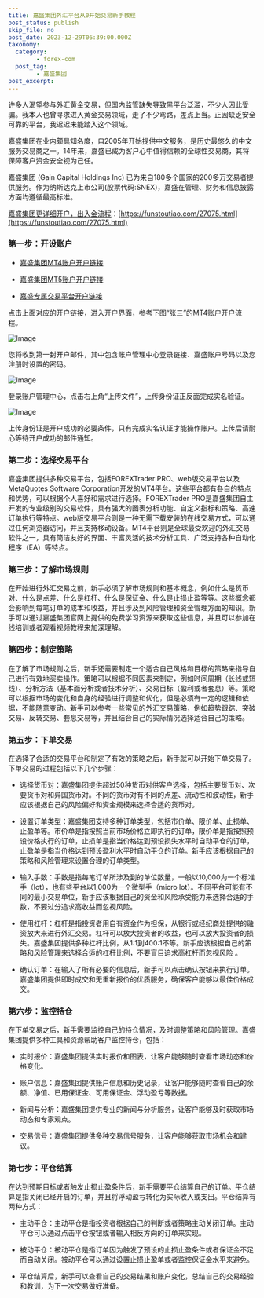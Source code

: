 ```yaml
---
title: 嘉盛集团外汇平台从0开始交易新手教程
post_status: publish
skip_file: no
post_date: 2023-12-29T06:39:00.000Z
taxonomy:
  category:
        - forex-com
  post_tag:
        - 嘉盛集团
post_excerpt: 
---
```

许多人渴望参与外汇黄金交易，但国内监管缺失导致黑平台泛滥，不少人因此受骗。我本人也曾寻求进入黄金交易领域，走了不少弯路，差点上当。正因缺乏安全可靠的平台，我迟迟未能踏入这个领域。

嘉盛集团在业内颇具知名度，自2005年开始提供中文服务，是历史最悠久的中文服务交易商之一。14年来，嘉盛已成为客户心中值得信赖的全球性交易商，其将保障客户资金安全视为己任。

嘉盛集团 (Gain Capital Holdings Inc) 已为来自180多个国家的200多万交易者提供服务。作为纳斯达克上市公司(股票代码:SNEX)，嘉盛在管理、财务和信息披露方面均遵循最高标准。

[嘉盛集团更详细开户，出入金流程](https://funstoutiao.com/27075.html)：[https://funstoutiao.com/27075.html](https://funstoutiao.com/27075.html)

### 第一步：开设账户

* [嘉盛集团MT4账户开户链接](https://s.ssgg.net/jsmt4)

* [嘉盛集团MT5账户开户链接](https://s.ssgg.net/jsmt5)

* [嘉盛专属交易平台开户链接](https://s.ssgg.net/js)

点击上面对应的开户链接，进入开户界面，参考下图“张三”的MT4账户开户流程。

![Image](https://prod-files-secure.s3.us-west-2.amazonaws.com/39ed1227-6d7d-4570-be36-9ccd4a2c4241/7a167aea-686b-400d-af59-4e18eb607a40/640.png?X-Amz-Algorithm=AWS4-HMAC-SHA256&X-Amz-Content-Sha256=UNSIGNED-PAYLOAD&X-Amz-Credential=ASIAZI2LB466XPSRGQYW%2F20250208%2Fus-west-2%2Fs3%2Faws4_request&X-Amz-Date=20250208T161312Z&X-Amz-Expires=3600&X-Amz-Security-Token=IQoJb3JpZ2luX2VjEHQaCXVzLXdlc3QtMiJHMEUCIFSVb%2Bca%2FOGQjFdB0QDER9%2FsCD3Mxq60huBwer8YZ4IkAiEA%2FQy701Bg5pjokTEr3or1vNu8F4ySdV3S%2FsM2FWFdwXUqiAQIjf%2F%2F%2F%2F%2F%2F%2F%2F%2F%2FARAAGgw2Mzc0MjMxODM4MDUiDC8V2Y8lJb7hhFcIUSrcA6kTtjZ6Fi5j1JE0j%2FbcTHKRGWZmPRYUQjHsqXZujaj4yeFR%2FvPDvkgYAyPfWfrLBlkdWqPBXyG%2FFYjJKP%2BIDjdH1b6AY%2BhbsrfTQU8ugdQYeOHU1lK7fjjeeb8r18X2SawU7vVp3MZWJjKqfo0Mo7Uc1vXGp5Y2RDcWJl3i2Vvubkc%2BHGQTRPN1%2B02vkK3iIy1swwDF7ipKdn0B3j79Quu7Eq50MwL2bAU1ytwt7NjF3ENLGHcIlG%2BJGiORI%2Bd607IiwXNbotv8nFRD5FrrqFB71J04DuQasmt%2BWHqEWFKZGMWQOe1%2F6%2FKsCjHFS7w3dW95pNSHkrR0pjKIFE8TZl9hyh8w8yoThzd15Uenpro7FOTbmgeijvS9%2B%2BKaFOcDOTQ7i%2FGhySrOwRKtSE0MzjIvNgk1%2FEQYsdfXinDW7GN9WQtQJuqD299q%2FzIvpNsH7EUIzwPP5oPEtmaz%2Bbrljd9iPIEykpB0zNe6V7VNSC5APo7Do8JWfyUurqhl2q7QacDKru%2F369bKU51lUtEs%2BKetTyoz4tlICHzNmFy5FjQAo4A2uoznHdJ26bwqVIpq9V45pUIXpG4AFo8BfXVDdFzdf7mTwZbehFnrLHCBb60A3%2BKNAfRqdSBfIeBuMKmFnb0GOqUBKqfk6mhaTAD4%2FLG%2B89f2uVRoW0xSkKoSzt0bxb8xkHUfKuWrd3A7WVORRf4NX15Q6rxpD8oZ56KGasbsbGHdslU0UXT6BYaZySpfMBIQ87r%2F3Eg0cKqPoomAGkjHfAUgfGLPWQEOhDrviyAAQYsx6NLEkgiNLpvvwj1Jo2oKXlDR58Do1c5e7%2F%2FjJs9Ve6Kj5PGJGAq6Jvu0cmVfXlt%2F3MSKuvK8&X-Amz-Signature=ccfb0566229bcd612960fb20e271e4044fd16da3fc7c04e1d65885d584694efc&X-Amz-SignedHeaders=host&x-id=GetObject)

您将收到第一封开户邮件，其中包含账户管理中心登录链接、嘉盛账户号码以及您注册时设置的密码。

![Image](https://prod-files-secure.s3.us-west-2.amazonaws.com/39ed1227-6d7d-4570-be36-9ccd4a2c4241/eaa1c6b3-2877-4284-a0e1-530e222c27fb/image.png?X-Amz-Algorithm=AWS4-HMAC-SHA256&X-Amz-Content-Sha256=UNSIGNED-PAYLOAD&X-Amz-Credential=ASIAZI2LB466XPSRGQYW%2F20250208%2Fus-west-2%2Fs3%2Faws4_request&X-Amz-Date=20250208T161312Z&X-Amz-Expires=3600&X-Amz-Security-Token=IQoJb3JpZ2luX2VjEHQaCXVzLXdlc3QtMiJHMEUCIFSVb%2Bca%2FOGQjFdB0QDER9%2FsCD3Mxq60huBwer8YZ4IkAiEA%2FQy701Bg5pjokTEr3or1vNu8F4ySdV3S%2FsM2FWFdwXUqiAQIjf%2F%2F%2F%2F%2F%2F%2F%2F%2F%2FARAAGgw2Mzc0MjMxODM4MDUiDC8V2Y8lJb7hhFcIUSrcA6kTtjZ6Fi5j1JE0j%2FbcTHKRGWZmPRYUQjHsqXZujaj4yeFR%2FvPDvkgYAyPfWfrLBlkdWqPBXyG%2FFYjJKP%2BIDjdH1b6AY%2BhbsrfTQU8ugdQYeOHU1lK7fjjeeb8r18X2SawU7vVp3MZWJjKqfo0Mo7Uc1vXGp5Y2RDcWJl3i2Vvubkc%2BHGQTRPN1%2B02vkK3iIy1swwDF7ipKdn0B3j79Quu7Eq50MwL2bAU1ytwt7NjF3ENLGHcIlG%2BJGiORI%2Bd607IiwXNbotv8nFRD5FrrqFB71J04DuQasmt%2BWHqEWFKZGMWQOe1%2F6%2FKsCjHFS7w3dW95pNSHkrR0pjKIFE8TZl9hyh8w8yoThzd15Uenpro7FOTbmgeijvS9%2B%2BKaFOcDOTQ7i%2FGhySrOwRKtSE0MzjIvNgk1%2FEQYsdfXinDW7GN9WQtQJuqD299q%2FzIvpNsH7EUIzwPP5oPEtmaz%2Bbrljd9iPIEykpB0zNe6V7VNSC5APo7Do8JWfyUurqhl2q7QacDKru%2F369bKU51lUtEs%2BKetTyoz4tlICHzNmFy5FjQAo4A2uoznHdJ26bwqVIpq9V45pUIXpG4AFo8BfXVDdFzdf7mTwZbehFnrLHCBb60A3%2BKNAfRqdSBfIeBuMKmFnb0GOqUBKqfk6mhaTAD4%2FLG%2B89f2uVRoW0xSkKoSzt0bxb8xkHUfKuWrd3A7WVORRf4NX15Q6rxpD8oZ56KGasbsbGHdslU0UXT6BYaZySpfMBIQ87r%2F3Eg0cKqPoomAGkjHfAUgfGLPWQEOhDrviyAAQYsx6NLEkgiNLpvvwj1Jo2oKXlDR58Do1c5e7%2F%2FjJs9Ve6Kj5PGJGAq6Jvu0cmVfXlt%2F3MSKuvK8&X-Amz-Signature=8be2c629fa7d601ebd664c8e571d80fec53787c95d123e137f807e62f979794c&X-Amz-SignedHeaders=host&x-id=GetObject)

登录账户管理中心，点击右上角“上传文件”，上传身份证正反面完成实名验证。

![Image](https://prod-files-secure.s3.us-west-2.amazonaws.com/39ed1227-6d7d-4570-be36-9ccd4a2c4241/54090639-09fc-46b4-a135-e0289f707147/image.png?X-Amz-Algorithm=AWS4-HMAC-SHA256&X-Amz-Content-Sha256=UNSIGNED-PAYLOAD&X-Amz-Credential=ASIAZI2LB466XPSRGQYW%2F20250208%2Fus-west-2%2Fs3%2Faws4_request&X-Amz-Date=20250208T161312Z&X-Amz-Expires=3600&X-Amz-Security-Token=IQoJb3JpZ2luX2VjEHQaCXVzLXdlc3QtMiJHMEUCIFSVb%2Bca%2FOGQjFdB0QDER9%2FsCD3Mxq60huBwer8YZ4IkAiEA%2FQy701Bg5pjokTEr3or1vNu8F4ySdV3S%2FsM2FWFdwXUqiAQIjf%2F%2F%2F%2F%2F%2F%2F%2F%2F%2FARAAGgw2Mzc0MjMxODM4MDUiDC8V2Y8lJb7hhFcIUSrcA6kTtjZ6Fi5j1JE0j%2FbcTHKRGWZmPRYUQjHsqXZujaj4yeFR%2FvPDvkgYAyPfWfrLBlkdWqPBXyG%2FFYjJKP%2BIDjdH1b6AY%2BhbsrfTQU8ugdQYeOHU1lK7fjjeeb8r18X2SawU7vVp3MZWJjKqfo0Mo7Uc1vXGp5Y2RDcWJl3i2Vvubkc%2BHGQTRPN1%2B02vkK3iIy1swwDF7ipKdn0B3j79Quu7Eq50MwL2bAU1ytwt7NjF3ENLGHcIlG%2BJGiORI%2Bd607IiwXNbotv8nFRD5FrrqFB71J04DuQasmt%2BWHqEWFKZGMWQOe1%2F6%2FKsCjHFS7w3dW95pNSHkrR0pjKIFE8TZl9hyh8w8yoThzd15Uenpro7FOTbmgeijvS9%2B%2BKaFOcDOTQ7i%2FGhySrOwRKtSE0MzjIvNgk1%2FEQYsdfXinDW7GN9WQtQJuqD299q%2FzIvpNsH7EUIzwPP5oPEtmaz%2Bbrljd9iPIEykpB0zNe6V7VNSC5APo7Do8JWfyUurqhl2q7QacDKru%2F369bKU51lUtEs%2BKetTyoz4tlICHzNmFy5FjQAo4A2uoznHdJ26bwqVIpq9V45pUIXpG4AFo8BfXVDdFzdf7mTwZbehFnrLHCBb60A3%2BKNAfRqdSBfIeBuMKmFnb0GOqUBKqfk6mhaTAD4%2FLG%2B89f2uVRoW0xSkKoSzt0bxb8xkHUfKuWrd3A7WVORRf4NX15Q6rxpD8oZ56KGasbsbGHdslU0UXT6BYaZySpfMBIQ87r%2F3Eg0cKqPoomAGkjHfAUgfGLPWQEOhDrviyAAQYsx6NLEkgiNLpvvwj1Jo2oKXlDR58Do1c5e7%2F%2FjJs9Ve6Kj5PGJGAq6Jvu0cmVfXlt%2F3MSKuvK8&X-Amz-Signature=07a9a3e2c5ad94359f97ae0a62fe97b76cf95e19c0ea91ee9717b1d9260ece83&X-Amz-SignedHeaders=host&x-id=GetObject)

上传身份证是开户成功的必要条件，只有完成实名认证才能操作账户。上传后请耐心等待开户成功的邮件通知。

### 第二步：选择交易平台

嘉盛集团提供多种交易平台，包括FOREXTrader PRO、web版交易平台以及MetaQuotes Software Corporation开发的MT4平台。这些平台都有各自的特点和优势，可以根据个人喜好和需求进行选择。FOREXTrader PRO是嘉盛集团自主开发的专业级别的交易软件，具有强大的图表分析功能、自定义指标和策略、高速订单执行等特点。web版交易平台则是一种无需下载安装的在线交易方式，可以通过任何浏览器访问，并且支持移动设备。MT4平台则是全球最受欢迎的外汇交易软件之一，具有简洁友好的界面、丰富灵活的技术分析工具、广泛支持各种自动化程序（EA）等特点。

### 第三步：了解市场规则

在开始进行外汇交易之前，新手必须了解市场规则和基本概念，例如什么是货币对、什么是点差、什么是杠杆、什么是保证金、什么是止损止盈等等。这些概念都会影响到每笔订单的成本和收益，并且涉及到风险管理和资金管理方面的知识。新手可以通过嘉盛集团官网上提供的免费学习资源来获取这些信息，并且可以参加在线培训或者观看视频教程来加深理解。

### 第四步：制定策略

在了解了市场规则之后，新手还需要制定一个适合自己风格和目标的策略来指导自己进行有效地买卖操作。策略可以根据不同因素来制定，例如时间周期（长线或短线）、分析方法（基本面分析或者技术分析）、交易目标（盈利或者套息）等。策略可以根据市场的变化和自身的经验进行调整和优化，但是必须有一定的逻辑和依据，不能随意变动。新手可以参考一些常见的外汇交易策略，例如趋势跟踪、突破交易、反转交易、套息交易等，并且结合自己的实际情况选择适合自己的策略。

### 第五步：下单交易

在选择了合适的交易平台和制定了有效的策略之后，新手就可以开始下单交易了。下单交易的过程包括以下几个步骤：

* 选择货币对：嘉盛集团提供超过50种货币对供客户选择，包括主要货币对、次要货币对和异国货币对。不同的货币对有不同的点差、流动性和波动性，新手应该根据自己的风险偏好和资金规模来选择合适的货币对。

* 设置订单类型：嘉盛集团支持多种订单类型，包括市价单、限价单、止损单、止盈单等。市价单是指按照当前市场价格立即执行的订单，限价单是指按照预设价格执行的订单，止损单是指当价格达到预设损失水平时自动平仓的订单，止盈单是指当价格达到预设盈利水平时自动平仓的订单。新手应该根据自己的策略和风险管理来设置合理的订单类型。

* 输入手数：手数是指每笔订单所涉及到的单位数量，一般以10,000为一个标准手（lot），也有些平台以1,000为一个微型手（micro lot）。不同平台可能有不同的最小交易单位，新手应该根据自己的资金和风险承受能力来选择合适的手数，不要过分追求高收益而忽视风险。

* 使用杠杆：杠杆是指投资者用自有资金作为担保，从银行或经纪商处提供的融资放大来进行外汇交易。杠杆可以放大投资者的收益，也可以放大投资者的损失。嘉盛集团提供多种杠杆比例，从1:1到400:1不等。新手应该根据自己的策略和风险管理来选择合适的杠杆比例，不要盲目追求高杠杆而忽视风险 。

* 确认订单：在输入了所有必要的信息后，新手可以点击确认按钮来执行订单。嘉盛集团提供即时成交和无重新报价的优质服务，确保客户能够以最佳价格成交。

### 第六步：监控持仓

在下单交易之后，新手需要监控自己的持仓情况，及时调整策略和风险管理。嘉盛集团提供多种工具和资源帮助客户监控持仓，包括：

* 实时报价：嘉盛集团提供实时报价和图表，让客户能够随时查看市场动态和价格变化。

* 账户信息：嘉盛集团提供账户信息和历史记录，让客户能够随时查看自己的余额、净值、已用保证金、可用保证金、浮动盈亏等数据。

* 新闻与分析：嘉盛集团提供专业的新闻与分析服务，让客户能够及时获取市场动态和专家观点。

* 交易信号：嘉盛集团提供多种交易信号服务，让客户能够获取市场机会和建议。

### 第七步：平仓结算

在达到预期目标或者触发止损止盈条件后，新手需要平仓结算自己的订单。平仓结算是指关闭已经开启的订单，并且将浮动盈亏转化为实际收入或支出。平仓结算有两种方式：

* 主动平仓：主动平仓是指投资者根据自己的判断或者策略主动关闭订单。主动平仓可以通过点击平仓按钮或者输入相反方向的订单来实现。

* 被动平仓：被动平仓是指订单因为触发了预设的止损止盈条件或者保证金不足而自动关闭。被动平仓可以通过设置止损止盈单或者监控保证金水平来避免。

* 平仓结算后，新手可以查看自己的交易结果和账户变化，总结自己的交易经验和教训，为下一次交易做好准备。